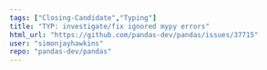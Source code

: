 ```yaml
---
tags: ["Closing-Candidate","Typing"]
title: "TYP: investigate/fix ignored mypy errors"
html_url: "https://github.com/pandas-dev/pandas/issues/37715"
user: "simonjayhawkins"
repo: "pandas-dev/pandas"
---
```



